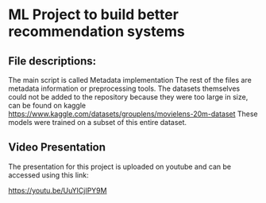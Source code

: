 # ML Project to build better recommendation systems

## File descriptions:

The main script is called Metadata implementation
The rest of the files are metadata information or preprocessing tools.
The datasets themselves could not be added to the repository because they were too large in size, can be found on kaggle https://www.kaggle.com/datasets/grouplens/movielens-20m-dataset
These models were trained on a subset of this entire dataset.

## Video Presentation 

The presentation for this project is uploaded on youtube and can be accessed using this link:

https://youtu.be/UuYlCjIPY9M

